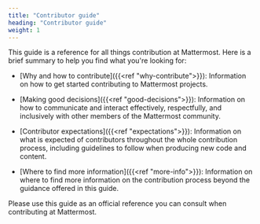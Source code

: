 ```yaml
---
title: "Contributor guide"
heading: "Contributor guide"
weight: 1
---
```

This guide is a reference for all things contribution at Mattermost. Here is a brief summary to help you find what you're looking for:

- [Why and how to contribute]({{<ref "why-contribute">}}): 
	Information on how to get started contributing to Mattermost projects.

- [Making good decisions]({{<ref "good-decisions">}}): 
	Information on how to communicate and interact effectively, respectfully, and inclusively with other members of the Mattermost community.

- [Contributor expectations]({{<ref "expectations">}}): 
	Information on what is expected of contributors throughout the whole contribution process, including guidelines to follow when producing new code and content.

- [Where to find more information]({{<ref "more-info">}}): 
	Information on where to find more information on the contribution process beyond the guidance offered in this guide.

Please use this guide as an official reference you can consult when contributing at Mattermost.
